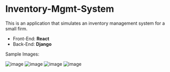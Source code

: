 # Inventory-Mgmt-System

This is an application that simulates an inventory management system for a small firm. 
- Front-End: **React**
- Back-End: **Django**

Sample Images:

![image](https://user-images.githubusercontent.com/25757265/194779596-5ed0c41b-d0c2-4c47-9820-2afd9120bf5a.png)
![image](https://user-images.githubusercontent.com/25757265/194779606-87263dec-7620-4280-9d1f-f49e610081a3.png)
![image](https://user-images.githubusercontent.com/25757265/194779615-2be616a7-e39a-4c06-943d-4c1f19869279.png)
![image](https://user-images.githubusercontent.com/25757265/194779650-bac4e5a8-dd4e-45f5-b2df-61db78486879.png)

